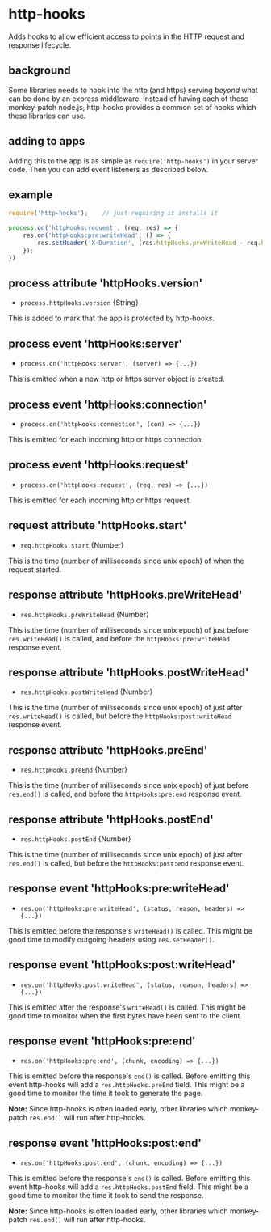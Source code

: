 http-hooks
==========
Adds hooks to allow efficient access to points in the HTTP request and response lifecycle.


background
----------
Some libraries needs to hook into the http (and https) serving _beyond_ what can be
done by an express middleware.  Instead of having each of these monkey-patch node.js,
http-hooks provides a common set of hooks which these libraries can use.


adding to apps
--------------
Adding this to the app is as simple as `require('http-hooks')` in your server code.
Then you can add event listeners as described below.


example
-------
```javascript
require('http-hooks');    // just requiring it installs it

process.on('httpHooks:request', (req, res) => {
    res.on('httpHooks:pre:writeHead', () => {
        res.setHeader('X-Duration', (res.httpHooks.preWriteHead - req.httpHooks.start));
    });
})
```


process attribute 'httpHooks.version'
-------------------------------------

* `process.httpHooks.version` {String}

This is added to mark that the app is protected by http-hooks.


process event 'httpHooks:server'
---------------------------------

* `process.on('httpHooks:server', (server) => {...})`

This is emitted when a new http or https server object is created.


process event 'httpHooks:connection'
-------------------------------------

* `process.on('httpHooks:connection', (con) => {...})`

This is emitted for each incoming http or https connection.


process event 'httpHooks:request'
----------------------------------

* `process.on('httpHooks:request', (req, res) => {...})`

This is emitted for each incoming http or https request.


request attribute 'httpHooks.start'
-----------------------------------

* `req.httpHooks.start` {Number}

This is the time (number of milliseconds since unix epoch) of when the request started.


response attribute 'httpHooks.preWriteHead'
-------------------------------------------

* `res.httpHooks.preWriteHead` {Number}

This is the time (number of milliseconds since unix epoch) of just before `res.writeHead()` is called,
and before the `httpHooks:pre:writeHead` response event.


response attribute 'httpHooks.postWriteHead'
--------------------------------------------

* `res.httpHooks.postWriteHead` {Number}

This is the time (number of milliseconds since unix epoch) of just after `res.writeHead()` is called,
but before the `httpHooks:post:writeHead` response event.


response attribute 'httpHooks.preEnd'
-------------------------------------

* `res.httpHooks.preEnd` {Number}

This is the time (number of milliseconds since unix epoch) of just before `res.end()` is called,
and before the `httpHooks:pre:end` response event.


response attribute 'httpHooks.postEnd'
--------------------------------------

* `res.httpHooks.postEnd` {Number}

This is the time (number of milliseconds since unix epoch) of just after `res.end()` is called,
but before the `httpHooks:post:end` response event.


response event 'httpHooks:pre:writeHead'
-----------------------------------------

* `res.on('httpHooks:pre:writeHead', (status, reason, headers) => {...})`

This is emitted before the response's `writeHead()` is called.
This might be good time to modify outgoing headers using `res.setHeader()`.


response event 'httpHooks:post:writeHead'
------------------------------------------

* `res.on('httpHooks:post:writeHead', (status, reason, headers) => {...})`

This is emitted after the response's `writeHead()` is called.
This might be good time to monitor when the first bytes have been sent to the client.


response event 'httpHooks:pre:end'
-----------------------------------

* `res.on('httpHooks:pre:end', (chunk, encoding) => {...})`

This is emitted before the response's `end()` is called.
Before emitting this event http-hooks will add a `res.httpHooks.preEnd` field.
This might be a good time to monitor the time it took to generate the page.

**Note:** Since http-hooks is often loaded early, other libraries which monkey-patch
`res.end()` will run after http-hooks.


response event 'httpHooks:post:end'
------------------------------------

* `res.on('httpHooks:post:end', (chunk, encoding) => {...})`

This is emitted before the response's `end()` is called.
Before emitting this event http-hooks will add a `res.httpHooks.postEnd` field.
This might be a good time to monitor the time it took to send the response.

**Note:** Since http-hooks is often loaded early, other libraries which monkey-patch
`res.end()` will run after http-hooks.


